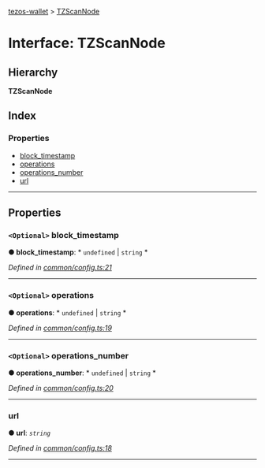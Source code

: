 [tezos-wallet](../README.md) > [TZScanNode](../interfaces/tzscannode.md)

# Interface: TZScanNode

## Hierarchy

**TZScanNode**

## Index

### Properties

* [block_timestamp](tzscannode.md#block_timestamp)
* [operations](tzscannode.md#operations)
* [operations_number](tzscannode.md#operations_number)
* [url](tzscannode.md#url)

---

## Properties

<a id="block_timestamp"></a>

### `<Optional>` block_timestamp

**● block_timestamp**: * `undefined` &#124; `string`
*

*Defined in [common/config.ts:21](https://github.com/simplestaking/tezos-wallet/blob/ab7aece/src/common/config.ts#L21)*

___
<a id="operations"></a>

### `<Optional>` operations

**● operations**: * `undefined` &#124; `string`
*

*Defined in [common/config.ts:19](https://github.com/simplestaking/tezos-wallet/blob/ab7aece/src/common/config.ts#L19)*

___
<a id="operations_number"></a>

### `<Optional>` operations_number

**● operations_number**: * `undefined` &#124; `string`
*

*Defined in [common/config.ts:20](https://github.com/simplestaking/tezos-wallet/blob/ab7aece/src/common/config.ts#L20)*

___
<a id="url"></a>

###  url

**● url**: *`string`*

*Defined in [common/config.ts:18](https://github.com/simplestaking/tezos-wallet/blob/ab7aece/src/common/config.ts#L18)*

___

